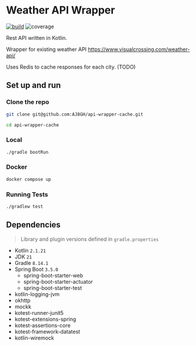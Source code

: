 # Weather API Wrapper

[![build](https://github.com/AJ8GH/api-wrapper-cache/actions/workflows/build.yaml/badge.svg)](https://github.com/AJ8GH/api-wrapper-cache/actions/workflows/build.yaml)
![coverage](https://img.shields.io/endpoint?url=https://gist.githubusercontent.com/aj8gh/123515634bcaab172200ad406ee83c06/raw/api-wrapper-cache-coverage-badge.json)

Rest API written in Kotlin.

Wrapper for existing weather API https://www.visualcrossing.com/weather-api/

Uses Redis to cache responses for each city. (TODO)

## Set up and run

### Clone the repo

```sh
git clone git@github.com:AJ8GH/api-wrapper-cache.git

cd api-wrapper-cache
```

### Local

```sh
./gradle bootRun
```

### Docker

```sh
docker compose up
```

### Running Tests

```sh
./gradlew test
```

## Dependencies

> Library and plugin versions defined in `gradle.properties`

- Kotlin `2.1.21`
- JDK `21`
- Gradle `8.14.1`
- Spring Boot `3.5.0`
  - spring-boot-starter-web
  - spring-boot-starter-actuator
  - spring-boot-starter-test
- kotlin-logging-jvm
- okhttp
- mockk
- kotest-runner-junit5
- kotest-extensions-spring
- kotest-assertions-core
- kotest-framework-datatest
- kotlin-wiremock
